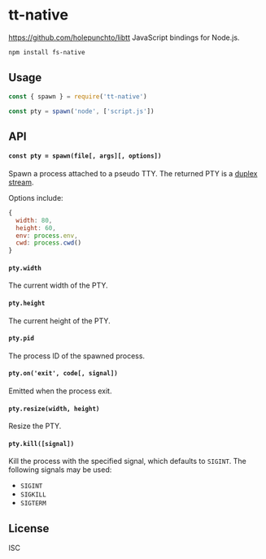 # tt-native

https://github.com/holepunchto/libtt JavaScript bindings for Node.js.

```sh
npm install fs-native
```

## Usage

```js
const { spawn } = require('tt-native')

const pty = spawn('node', ['script.js'])
```

## API

#### `const pty = spawn(file[, args][, options])`

Spawn a process attached to a pseudo TTY. The returned PTY is a [duplex stream](https://github.com/streamxorg/streamx#duplex-stream).

Options include:

```js
{
  width: 80,
  height: 60,
  env: process.env,
  cwd: process.cwd()
}
```

#### `pty.width`

The current width of the PTY.

#### `pty.height`

The current height of the PTY.

#### `pty.pid`

The process ID of the spawned process.

#### `pty.on('exit', code[, signal])`

Emitted when the process exit.

#### `pty.resize(width, height)`

Resize the PTY.

#### `pty.kill([signal])`

Kill the process with the specified signal, which defaults to `SIGINT`. The following signals may be used:

- `SIGINT`
- `SIGKILL`
- `SIGTERM`

## License

ISC
